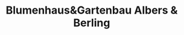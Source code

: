 ---
title: "Blumenhaus&Gartenbau Albers & Berling"
url: /twist/blumenhausundgartenbau-albers-und-berling/
shop: Blumen
---